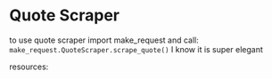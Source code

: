 # Quote Scraper

to use quote scraper import make_request and call:
```make_request.QuoteScraper.scrape_quote()```
I know it is super elegant

resources:

[Quotes to Scrape]: http://quotes.toscrape.com/

